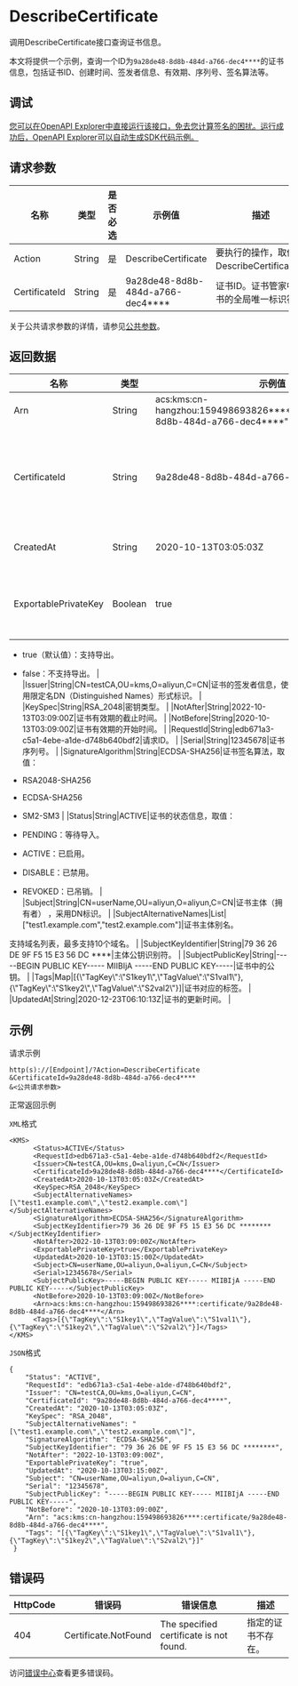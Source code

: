 # DescribeCertificate

调用DescribeCertificate接口查询证书信息。

本文将提供一个示例，查询一个ID为`9a28de48-8d8b-484d-a766-dec4****`的证书信息，包括证书ID、创建时间、签发者信息、有效期、序列号、签名算法等。

## 调试

[您可以在OpenAPI Explorer中直接运行该接口，免去您计算签名的困扰。运行成功后，OpenAPI Explorer可以自动生成SDK代码示例。](https://api.aliyun.com/#product=Kms&api=DescribeCertificate&type=RPC&version=2016-01-20)

## 请求参数

|名称|类型|是否必选|示例值|描述|
|--|--|----|---|--|
|Action|String|是|DescribeCertificate|要执行的操作，取值：DescribeCertificate。 |
|CertificateId|String|是|9a28de48-8d8b-484d-a766-dec4\*\*\*\*|证书ID。证书管家中证书的全局唯一标识符。 |

关于公共请求参数的详情，请参见[公共参数](~~69007~~)。

## 返回数据

|名称|类型|示例值|描述|
|--|--|---|--|
|Arn|String|acs:kms:cn-hangzhou:159498693826\*\*\*\*:certificate/9a28de48-8d8b-484d-a766-dec4\*\*\*\*"|证书ARN。 |
|CertificateId|String|9a28de48-8d8b-484d-a766-dec4\*\*\*\*|证书ID。证书管家中证书的全局唯一标识符。 |
|CreatedAt|String|2020-10-13T03:05:03Z|证书的创建时间。 |
|ExportablePrivateKey|Boolean|true|证书密钥是否支持导出。取值：

 -   true（默认值）：支持导出。
-   false：不支持导出。 |
|Issuer|String|CN=testCA,OU=kms,O=aliyun,C=CN|证书的签发者信息，使用限定名DN（Distinguished Names）形式标识。 |
|KeySpec|String|RSA\_2048|密钥类型。 |
|NotAfter|String|2022-10-13T03:09:00Z|证书有效期的截止时间。 |
|NotBefore|String|2020-10-13T03:09:00Z|证书有效期的开始时间。 |
|RequestId|String|edb671a3-c5a1-4ebe-a1de-d748b640bdf2|请求ID。 |
|Serial|String|12345678|证书序列号。 |
|SignatureAlgorithm|String|ECDSA-SHA256|证书签名算法，取值：

 -   RSA2048-SHA256
-   ECDSA-SHA256
-   SM2-SM3 |
|Status|String|ACTIVE|证书的状态信息，取值：

 -   PENDING：等待导入。
-   ACTIVE：已启用。
-   DISABLE：已禁用。
-   REVOKED：已吊销。 |
|Subject|String|CN=userName,OU=aliyun,O=aliyun,C=CN|证书主体（拥有者） ，采用DN标识。 |
|SubjectAlternativeNames|List|\["test1.example.com","test2.example.com"\]|证书主体别名。

 支持域名列表，最多支持10个域名。 |
|SubjectKeyIdentifier|String|79 36 26 DE 9F F5 15 E3 56 DC \*\*\*\*|主体公钥识别符。 |
|SubjectPublicKey|String|-----BEGIN PUBLIC KEY----- MIIBIjA -----END PUBLIC KEY-----|证书中的公钥。 |
|Tags|Map|\[\{\\"TagKey\\":\\"S1key1\\",\\"TagValue\\":\\"S1val1\\"\},\{\\"TagKey\\":\\"S1key2\\",\\"TagValue\\":\\"S2val2\\"\}\]|证书对应的标签。 |
|UpdatedAt|String|2020-12-23T06:10:13Z|证书的更新时间。 |

## 示例

请求示例

```
http(s)://[Endpoint]/?Action=DescribeCertificate
&CertificateId=9a28de48-8d8b-484d-a766-dec4****
&<公共请求参数>
```

正常返回示例

`XML`格式

```
<KMS>
	  <Status>ACTIVE</Status>
	  <RequestId>edb671a3-c5a1-4ebe-a1de-d748b640bdf2</RequestId>
	  <Issuer>CN=testCA,OU=kms,O=aliyun,C=CN</Issuer>
	  <CertificateId>9a28de48-8d8b-484d-a766-dec4****</CertificateId>
	  <CreatedAt>2020-10-13T03:05:03Z</CreatedAt>
	  <KeySpec>RSA_2048</KeySpec>
	  <SubjectAlternativeNames>[\"test1.example.com\",\"test2.example.com\"]</SubjectAlternativeNames>
	  <SignatureAlgorithm>ECDSA-SHA256</SignatureAlgorithm>
	  <SubjectKeyIdentifier>79 36 26 DE 9F F5 15 E3 56 DC ********</SubjectKeyIdentifier>
	  <NotAfter>2022-10-13T03:09:00Z</NotAfter>
      <ExportablePrivateKey>true</ExportablePrivateKey>
	  <UpdatedAt>2020-10-13T03:15:00Z</UpdatedAt>
	  <Subject>CN=userName,OU=aliyun,O=aliyun,C=CN</Subject>
	  <Serial>12345678</Serial>
	  <SubjectPublicKey>-----BEGIN PUBLIC KEY----- MIIBIjA -----END PUBLIC KEY-----</SubjectPublicKey>
	  <NotBefore>2020-10-13T03:09:00Z</NotBefore>
	  <Arn>acs:kms:cn-hangzhou:159498693826****:certificate/9a28de48-8d8b-484d-a766-dec4****</Arn>
	  <Tags>[{\"TagKey\":\"S1key1\",\"TagValue\":\"S1val1\"},{\"TagKey\":\"S1key2\",\"TagValue\":\"S2val2\"}]</Tags>
</KMS>
```

`JSON`格式

```
{
    "Status": "ACTIVE",
    "RequestId": "edb671a3-c5a1-4ebe-a1de-d748b640bdf2",
    "Issuer": "CN=testCA,OU=kms,O=aliyun,C=CN",
    "CertificateId": "9a28de48-8d8b-484d-a766-dec4****",
    "CreatedAt": "2020-10-13T03:05:03Z",
    "KeySpec": "RSA_2048",
    "SubjectAlternativeNames": "[\"test1.example.com\",\"test2.example.com\"]",
    "SignatureAlgorithm": "ECDSA-SHA256",
    "SubjectKeyIdentifier": "79 36 26 DE 9F F5 15 E3 56 DC ********",
    "NotAfter": "2022-10-13T03:09:00Z",
    "ExportablePrivateKey": "true",
    "UpdatedAt": "2020-10-13T03:15:00Z",
    "Subject": "CN=userName,OU=aliyun,O=aliyun,C=CN",
    "Serial": "12345678",
    "SubjectPublicKey": "-----BEGIN PUBLIC KEY----- MIIBIjA -----END PUBLIC KEY-----",
    "NotBefore": "2020-10-13T03:09:00Z",
    "Arn": "acs:kms:cn-hangzhou:159498693826****:certificate/9a28de48-8d8b-484d-a766-dec4****",
    "Tags": "[{\"TagKey\":\"S1key1\",\"TagValue\":\"S1val1\"},{\"TagKey\":\"S1key2\",\"TagValue\":\"S2val2\"}]"
 }
```

## 错误码

|HttpCode|错误码|错误信息|描述|
|--------|---|----|--|
|404|Certificate.NotFound|The specified certificate is not found.|指定的证书不存在。|

访问[错误中心](https://error-center.aliyun.com/status/product/Kms)查看更多错误码。

